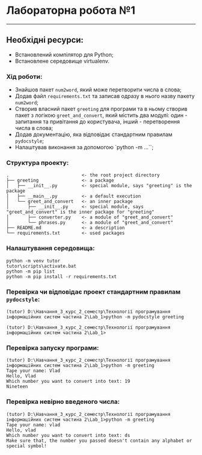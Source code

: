 # Лабораторна робота №1

---

## Необхідні ресурси:
- Встановлений компілятор для Python;
- Встановлене середовище virtualenv.

### Хід роботи:  
- Знайшов пакет `num2word`, який може перетворити числа в слова;
- Додав файл `requirements.txt` та записав одразу в нього назву пакету `num2word`;
- Створив власний пакет `greeting` для програми та в ньому створив пакет з логікою `greet_and_convert`, який містить два модулі: один - запитання та привітання до користувача, інший - перетворення числа в слова;
- Додав документацію, яка відповідає стандартним правилам `pydocstyle`;
- Налаштував виконання за допомогою `python -m ...``;

### Структура проекту:
```text
.                           <- the root project directory
├── greeting                <- a package
│   ├── __init__.py         <- special module, says "greeting" is the package
│   ├── __main__.py         <- a default execution
│   └── greet_and_convert   <- an inner package
│       ├── __init__.py     <- special module, says "greet_and_convert" is the inner package for "greeting"
│       ├── converter.py    <- a module of "greet_and_convert"
│       └── phrases.py      <- a module of "greet_and_convert"
├── README.md               <- a description
└── requirements.txt        <- used packages
```

### Налаштування середовища:
```commandline
python -m venv tutor
tutor\scripts\activate.bat
python -m pip list
python -m pip install -r requirements.txt
```

### Перевірка чи відповідає проект стандартним правилам `pydocstyle`:
```
(tutor) D:\Навчання_3_курс_2_семестр\Технології програмування інформаційних систем частина 2\Lab_1>python -m pydocstyle greeting

(tutor) D:\Навчання_3_курс_2_семестр\Технології програмування інформаційних систем частина 2\Lab_1>
```

### Перевірка запуску програми:
```commandline
(tutor) D:\Навчання_3_курс_2_семестр\Технології програмування інформаційних систем частина 2\Lab_1>python -m greeting
Tape your name: Vlad
Hello, Vlad
Which number you want to convert into text: 19
Nineteen
```

### Перевірка невірно введеного числа:
```commandline
(tutor) D:\Навчання_3_курс_2_семестр\Технології програмування інформаційних систем частина 2\Lab_1>python -m greeting
Tape your name: vlad
Hello, vlad
Which number you want to convert into text: ds
Make sure that, the number you passed doesn't contain any alphabet or special symbol!
```

